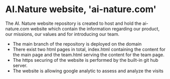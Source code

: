 # AI.Nature website, 'ai-nature.com'

The AI. Nature website repository is created to host and hold the ai-nature.com website which contain the information regarding our product, our missions, our values and for introducing our team. 

* The main branch of the repository is deployed on the domain
* There exist two html pages in total, index.html containing the content for the main page and the team.html serving the content for the team page.
* The https securing of the website is performed by the built-in git hub server.
* The website is allowing google analytic to assess and analyze the visits 

